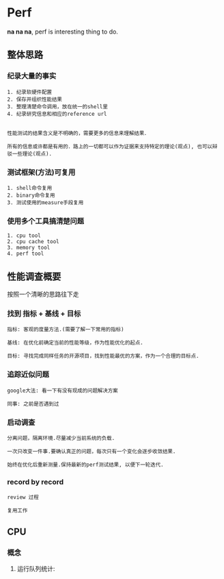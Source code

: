 # Perf

**na na na**, perf is interesting thing to do.

## 整体思路

### 纪录大量的事实
        
    1. 纪录软硬件配置
    2. 保存并组织性能结果
    3. 整理清楚命令调用，放在统一的shell里
    4. 纪录研究信息和相应的reference url
    
    
    性能测试的结果含义是不明确的，需要更多的信息来理解结果．
    
    所有的信息或许都是有用的．路上的一切都可以作为证据来支持特定的理论(观点), 也可以辩驳一些理论(观点).

### 测试框架(方法)可复用
    1. shell命令复用
    2. binary命令复用
    3. 测试使用的measure手段复用

### 使用多个工具搞清楚问题
    1. cpu tool
    2. cpu cache tool
    3. memory tool
    4. perf tool

## 性能调查概要
按照一个清晰的思路往下走

### 找到 指标 + 基线 + 目标
    指标: 客观的度量方法.(需要了解一下常用的指标)

    基线: 在优化前确定当前的性能等级，作为性能优化的起点.

    目标: 寻找完成同样任务的开源项目，找到性能最优的方案，作为一个合理的目标点.

### 追踪近似问题
    google大法: 看一下有没有现成的问题解决方案

    同事: 之前是否遇到过

### 启动调查
    分离问题，隔离环境.尽量减少当前系统的负载.

    一次只改变一件事.要确认真正的问题，每次只有一个变化会逐步收敛结果.

    始终在优化后重新测量.保持最新的perf测试结果, 以便下一轮迭代.

### record by record
    review 过程

    复用工作

## CPU

### 概念

1. 运行队列统计: 





